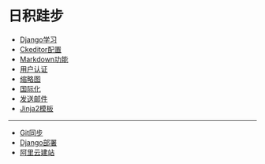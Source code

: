 日积跬步
===
+ [Django学习](Web)
+ [Ckeditor配置](Ckeditor)
+ [Markdown功能](Markdown)
+ [用户认证](Auth)
+ [缩略图](Thumb)
+ [国际化](I18N)
+ [发送邮件](Email)
+ [Jinja2模板](Jinja2)
-------
+ [Git同步](Git)
+ [Django部署](Deploy)
+ [阿里云建站](aliyun)
